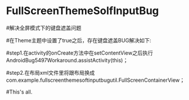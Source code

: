 # FullScreenThemeSolfInputBug

#解决全屏模式下的键盘遮盖问题

#在Theme主题中设置了<item name="android:windowFullscreen">true</item>之后，存在键盘遮盖BUG解决如下:

#step1.在activity的onCreate方法中在setContentView之后执行 AndroidBug5497Workaround.assistActivity(this)；

#step2.在布局xml文件里将跟布局换成com.example.fullscreenthemesoftinputbugutil.FullScreenContainerView；

#This's all.

